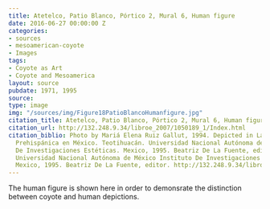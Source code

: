```yaml
---
title: Atetelco, Patio Blanco, Pórtico 2, Mural 6, Human figure
date: 2016-06-27 00:00:00 Z
categories:
- sources
- mesoamerican-coyote
- Images
tags:
- Coyote as Art
- Coyote and Mesoamerica
layout: source
pubdate: 1971, 1995
source: 
type: image
img: "/sources/img/Figure18PatioBlancoHumanfigure.jpg"
citation_title: Atetelco, Patio Blanco, Pórtico 2, Mural 6, Human figure
citation_url: http://132.248.9.34/libroe_2007/1050189_1/Index.html
citation_biblio: Photo by Mariá Elena Ruiz Gallut, 1994. Depicted in La Pintura Mural
  Prehispánica en México. Teotihuacán. Universidad Nacional Autónoma de México Instituto
  De Investigaciones Estéticas. Mexico, 1995. Beatriz De La Fuente, editor. http://132.248.9.34/libroe_2007/1050189_1/Index.html
  Universidad Nacional Autónoma de México Instituto De Investigaciones Estéticas.
  Mexico, 1995. Beatriz De La Fuente, editor. http://132.248.9.34/libroe_2007/1050189_1/Index.html
---
```


The human figure is shown here in order to demonsrate the distinction between coyote and human depictions. 


